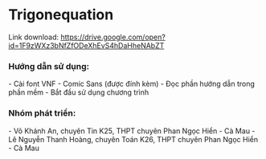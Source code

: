 # Trigonequation

Link download: https://drive.google.com/open?id=1F9zWXz3bNfZfODeXhEvS4hDaHheNAbZT

<h3><b>Hướng dẫn sử dụng:</b></h3>
- Cài font VNF - Comic Sans (được đính kèm)
- Đọc phần hướng dẫn trong phần mềm
- Bắt đầu sử dụng chương trình

<h3><b>Nhóm phát triển:</b></h3>
- Võ Khánh An, chuyên Tin K25, THPT chuyên Phan Ngọc Hiển - Cà Mau
- Lê Nguyễn Thanh Hoàng, chuyên Toán K26, THPT chuyên Phan Ngọc Hiển - Cà Mau
